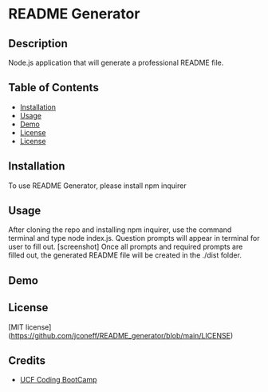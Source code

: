 # README Generator
## Description 
Node.js application that will generate a professional README file.

## Table of Contents

* [Installation](#installation)
* [Usage](#usage)
* [Demo](#Demo)
* [License](#license)
* [License](#license)

## Installation 
To use README Generator, please install npm inquirer

## Usage 
After cloning the repo and installing npm inquirer, use the command terminal and type node index.js.
Question prompts will appear in terminal for user to fill out. 
[screenshot]
Once all prompts and required prompts are filled out, the generated README file will be created in the ./dist folder.

## Demo

## License
[MIT license] (https://github.com/jconeff/README_generator/blob/main/LICENSE)

## Credits
* [UCF Coding BootCamp](https://github.com/coding-boot-camp/potential-enigma)
